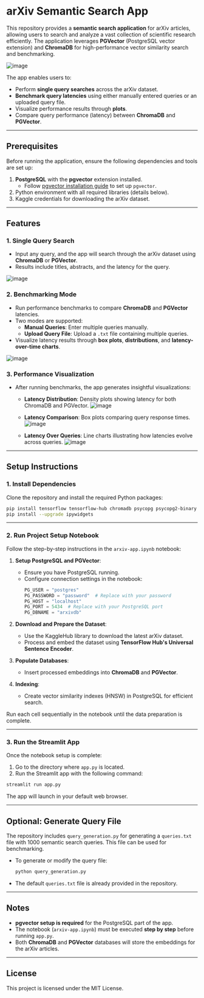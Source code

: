 # arXiv Semantic Search App

This repository provides a **semantic search application** for arXiv articles, allowing users to search and analyze a vast collection of scientific research efficiently. The application leverages **PGVector** (PostgreSQL vector extension) and **ChromaDB** for high-performance vector similarity search and benchmarking.

![image](https://github.com/user-attachments/assets/a4a4ef46-0ceb-4af2-ab8d-392bac67d4f2)

The app enables users to:
- Perform **single query searches** across the arXiv dataset.
- **Benchmark query latencies** using either manually entered queries or an uploaded query file.  
- Visualize performance results through **plots**.
- Compare query performance (latency) between **ChromaDB** and **PGVector**.


---

## Prerequisites

Before running the application, ensure the following dependencies and tools are set up:

1. **PostgreSQL** with the **pgvector** extension installed.
   - Follow [pgvector installation guide](https://github.com/pgvector/pgvector) to set up `pgvector`.
2. Python environment with all required libraries (details below).
3. Kaggle credentials for downloading the arXiv dataset.

---

## Features

### 1. **Single Query Search**
   - Input any query, and the app will search through the arXiv dataset using **ChromaDB** or **PGVector**.
   - Results include titles, abstracts, and the latency for the query.

  ![image](https://github.com/user-attachments/assets/9272eae3-47b0-480f-acc7-13a421f49b9c)

### 2. **Benchmarking Mode**
   - Run performance benchmarks to compare **ChromaDB** and **PGVector** latencies.
   - Two modes are supported:
     - **Manual Queries**: Enter multiple queries manually.
     - **Upload Query File**: Upload a `.txt` file containing multiple queries.
   - Visualize latency results through **box plots**, **distributions**, and **latency-over-time charts**.

  ![image](https://github.com/user-attachments/assets/50fc809b-cebd-45b6-b704-5e3f16e07401)

### 3. **Performance Visualization**
   - After running benchmarks, the app generates insightful visualizations:
     - **Latency Distribution**: Density plots showing latency for both ChromaDB and PGVector.
     ![image](https://github.com/user-attachments/assets/c811246c-7aa4-4268-bfac-a505eccce3db)

     - **Latency Comparison**: Box plots comparing query response times.
     ![image](https://github.com/user-attachments/assets/f9fce11a-e858-4dc2-bd03-2d193392743a)

     - **Latency Over Queries**: Line charts illustrating how latencies evolve across queries.
     ![image](https://github.com/user-attachments/assets/c54ffba7-874c-4129-93a0-1743301dcf17)

---

## Setup Instructions

### 1. Install Dependencies

Clone the repository and install the required Python packages:

```bash
pip install tensorflow tensorflow-hub chromadb psycopg psycopg2-binary pgvector kagglehub streamlit numpy pandas matplotlib seaborn
pip install --upgrade ipywidgets
```

---

### 2. Run Project Setup Notebook

Follow the step-by-step instructions in the `arxiv-app.ipynb` notebook:

1. **Setup PostgreSQL and PGVector**: 
   - Ensure you have PostgreSQL running.
   - Configure connection settings in the notebook:
     ```python
     PG_USER = "postgres"
     PG_PASSWORD = "password"  # Replace with your password
     PG_HOST = "localhost"
     PG_PORT = 5434  # Replace with your PostgreSQL port
     PG_DBNAME = "arxivdb"
     ```
2. **Download and Prepare the Dataset**:
   - Use the KaggleHub library to download the latest arXiv dataset.
   - Process and embed the dataset using **TensorFlow Hub's Universal Sentence Encoder**.

3. **Populate Databases**:
   - Insert processed embeddings into **ChromaDB** and **PGVector**.

4. **Indexing**:
   - Create vector similarity indexes (HNSW) in PostgreSQL for efficient search.

Run each cell sequentially in the notebook until the data preparation is complete.

---

### 3. Run the Streamlit App

Once the notebook setup is complete:

1. Go to the directory where `app.py` is located.
2. Run the Streamlit app with the following command:

```bash
streamlit run app.py
```

The app will launch in your default web browser.

---

## Optional: Generate Query File

The repository includes `query_generation.py` for generating a `queries.txt` file with 1000 semantic search queries. This file can be used for benchmarking.

- To generate or modify the query file:
  ```bash
  python query_generation.py
  ```
- The default `queries.txt` file is already provided in the repository.

---

## Notes

- **pgvector setup is required** for the PostgreSQL part of the app.
- The notebook (`arxiv-app.ipynb`) must be executed **step by step** before running `app.py`.
- Both **ChromaDB** and **PGVector** databases will store the embeddings for the arXiv articles.

---

## License

This project is licensed under the MIT License.
